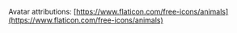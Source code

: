 Avatar attributions: [https://www.flaticon.com/free-icons/animals](https://www.flaticon.com/free-icons/animals)
